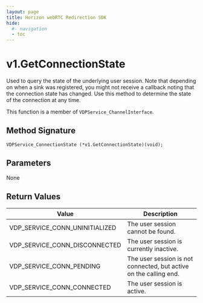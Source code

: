 ```yaml
---
layout: page
title: Horizon webRTC Redirection SDK
hide:
  #- navigation
  - toc
---
```

# v1.GetConnectionState

Used to query the state of the underlying user session. Note that depending on when a sink was registered, you might not receive a callback noting that the connection state has changed. Use this method to determine the state of the connection at any time.

This function is a member of `VDPService_ChannelInterface`.

## Method Signature
```
VDPService_ConnectionState (*v1.GetConnectionState)(void);
```

## Parameters

None

## Return Values

| Value | Description |
| ----- | ----------- |
| VDP_SERVICE_CONN_UNINITIALIZED | The user session cannot be found. |
| VDP_SERVICE_CONN_DISCONNECTED | The user session is currently inactive. |
| VDP_SERVICE_CONN_PENDING| The user session is not connected, but active on the calling end. |
| VDP_SERVICE_CONN_CONNECTED | The user session is active. |

